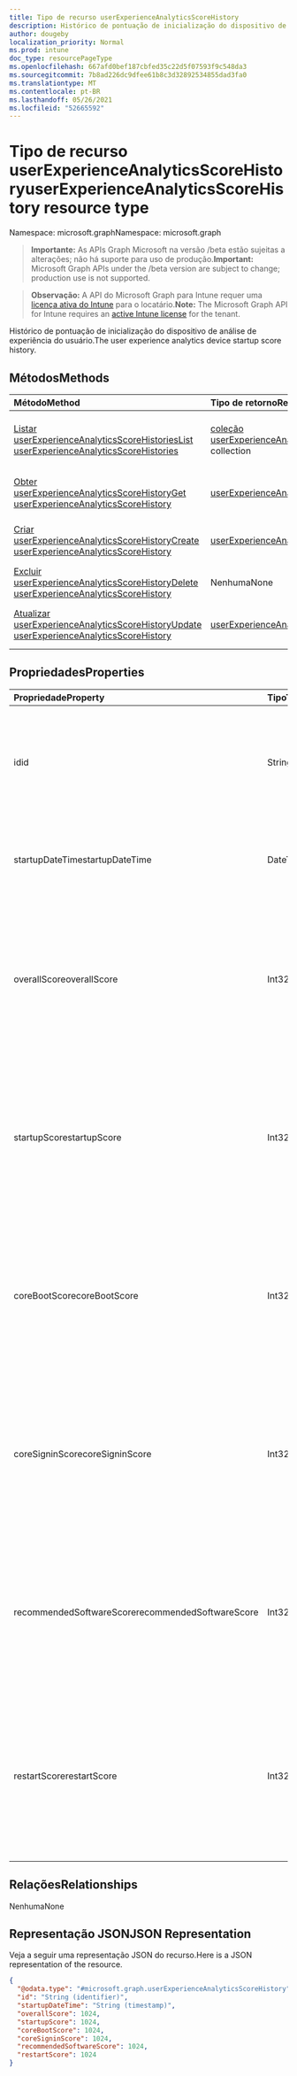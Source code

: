 ```yaml
---
title: Tipo de recurso userExperienceAnalyticsScoreHistory
description: Histórico de pontuação de inicialização do dispositivo de análise de experiência do usuário.
author: dougeby
localization_priority: Normal
ms.prod: intune
doc_type: resourcePageType
ms.openlocfilehash: 667afd0bef187cbfed35c22d5f07593f9c548da3
ms.sourcegitcommit: 7b8ad226dc9dfee61b8c3d32892534855dad3fa0
ms.translationtype: MT
ms.contentlocale: pt-BR
ms.lasthandoff: 05/26/2021
ms.locfileid: "52665592"
---
```

# <a name="userexperienceanalyticsscorehistory-resource-type"></a><span data-ttu-id="a714a-103">Tipo de recurso userExperienceAnalyticsScoreHistory</span><span class="sxs-lookup"><span data-stu-id="a714a-103">userExperienceAnalyticsScoreHistory resource type</span></span>

<span data-ttu-id="a714a-104">Namespace: microsoft.graph</span><span class="sxs-lookup"><span data-stu-id="a714a-104">Namespace: microsoft.graph</span></span>

> <span data-ttu-id="a714a-105">**Importante:** As APIs Graph Microsoft na versão /beta estão sujeitas a alterações; não há suporte para uso de produção.</span><span class="sxs-lookup"><span data-stu-id="a714a-105">**Important:** Microsoft Graph APIs under the /beta version are subject to change; production use is not supported.</span></span>

> <span data-ttu-id="a714a-106">**Observação:** A API do Microsoft Graph para Intune requer uma [licença ativa do Intune](https://go.microsoft.com/fwlink/?linkid=839381) para o locatário.</span><span class="sxs-lookup"><span data-stu-id="a714a-106">**Note:** The Microsoft Graph API for Intune requires an [active Intune license](https://go.microsoft.com/fwlink/?linkid=839381) for the tenant.</span></span>

<span data-ttu-id="a714a-107">Histórico de pontuação de inicialização do dispositivo de análise de experiência do usuário.</span><span class="sxs-lookup"><span data-stu-id="a714a-107">The user experience analytics device startup score history.</span></span>

## <a name="methods"></a><span data-ttu-id="a714a-108">Métodos</span><span class="sxs-lookup"><span data-stu-id="a714a-108">Methods</span></span>
|<span data-ttu-id="a714a-109">Método</span><span class="sxs-lookup"><span data-stu-id="a714a-109">Method</span></span>|<span data-ttu-id="a714a-110">Tipo de retorno</span><span class="sxs-lookup"><span data-stu-id="a714a-110">Return Type</span></span>|<span data-ttu-id="a714a-111">Descrição</span><span class="sxs-lookup"><span data-stu-id="a714a-111">Description</span></span>|
|:---|:---|:---|
|[<span data-ttu-id="a714a-112">Listar userExperienceAnalyticsScoreHistories</span><span class="sxs-lookup"><span data-stu-id="a714a-112">List userExperienceAnalyticsScoreHistories</span></span>](../api/intune-devices-userexperienceanalyticsscorehistory-list.md)|<span data-ttu-id="a714a-113">[coleção userExperienceAnalyticsScoreHistory](../resources/intune-devices-userexperienceanalyticsscorehistory.md)</span><span class="sxs-lookup"><span data-stu-id="a714a-113">[userExperienceAnalyticsScoreHistory](../resources/intune-devices-userexperienceanalyticsscorehistory.md) collection</span></span>|<span data-ttu-id="a714a-114">Listar propriedades e relações dos [objetos userExperienceAnalyticsScoreHistory.](../resources/intune-devices-userexperienceanalyticsscorehistory.md)</span><span class="sxs-lookup"><span data-stu-id="a714a-114">List properties and relationships of the [userExperienceAnalyticsScoreHistory](../resources/intune-devices-userexperienceanalyticsscorehistory.md) objects.</span></span>|
|[<span data-ttu-id="a714a-115">Obter userExperienceAnalyticsScoreHistory</span><span class="sxs-lookup"><span data-stu-id="a714a-115">Get userExperienceAnalyticsScoreHistory</span></span>](../api/intune-devices-userexperienceanalyticsscorehistory-get.md)|[<span data-ttu-id="a714a-116">userExperienceAnalyticsScoreHistory</span><span class="sxs-lookup"><span data-stu-id="a714a-116">userExperienceAnalyticsScoreHistory</span></span>](../resources/intune-devices-userexperienceanalyticsscorehistory.md)|<span data-ttu-id="a714a-117">Leia propriedades e relações do [objeto userExperienceAnalyticsScoreHistory.](../resources/intune-devices-userexperienceanalyticsscorehistory.md)</span><span class="sxs-lookup"><span data-stu-id="a714a-117">Read properties and relationships of the [userExperienceAnalyticsScoreHistory](../resources/intune-devices-userexperienceanalyticsscorehistory.md) object.</span></span>|
|[<span data-ttu-id="a714a-118">Criar userExperienceAnalyticsScoreHistory</span><span class="sxs-lookup"><span data-stu-id="a714a-118">Create userExperienceAnalyticsScoreHistory</span></span>](../api/intune-devices-userexperienceanalyticsscorehistory-create.md)|[<span data-ttu-id="a714a-119">userExperienceAnalyticsScoreHistory</span><span class="sxs-lookup"><span data-stu-id="a714a-119">userExperienceAnalyticsScoreHistory</span></span>](../resources/intune-devices-userexperienceanalyticsscorehistory.md)|<span data-ttu-id="a714a-120">Crie um novo [objeto userExperienceAnalyticsScoreHistory.](../resources/intune-devices-userexperienceanalyticsscorehistory.md)</span><span class="sxs-lookup"><span data-stu-id="a714a-120">Create a new [userExperienceAnalyticsScoreHistory](../resources/intune-devices-userexperienceanalyticsscorehistory.md) object.</span></span>|
|[<span data-ttu-id="a714a-121">Excluir userExperienceAnalyticsScoreHistory</span><span class="sxs-lookup"><span data-stu-id="a714a-121">Delete userExperienceAnalyticsScoreHistory</span></span>](../api/intune-devices-userexperienceanalyticsscorehistory-delete.md)|<span data-ttu-id="a714a-122">Nenhuma</span><span class="sxs-lookup"><span data-stu-id="a714a-122">None</span></span>|<span data-ttu-id="a714a-123">Exclui um [userExperienceAnalyticsScoreHistory](../resources/intune-devices-userexperienceanalyticsscorehistory.md).</span><span class="sxs-lookup"><span data-stu-id="a714a-123">Deletes a [userExperienceAnalyticsScoreHistory](../resources/intune-devices-userexperienceanalyticsscorehistory.md).</span></span>|
|[<span data-ttu-id="a714a-124">Atualizar userExperienceAnalyticsScoreHistory</span><span class="sxs-lookup"><span data-stu-id="a714a-124">Update userExperienceAnalyticsScoreHistory</span></span>](../api/intune-devices-userexperienceanalyticsscorehistory-update.md)|[<span data-ttu-id="a714a-125">userExperienceAnalyticsScoreHistory</span><span class="sxs-lookup"><span data-stu-id="a714a-125">userExperienceAnalyticsScoreHistory</span></span>](../resources/intune-devices-userexperienceanalyticsscorehistory.md)|<span data-ttu-id="a714a-126">Atualize as propriedades de [um objeto userExperienceAnalyticsScoreHistory.](../resources/intune-devices-userexperienceanalyticsscorehistory.md)</span><span class="sxs-lookup"><span data-stu-id="a714a-126">Update the properties of a [userExperienceAnalyticsScoreHistory](../resources/intune-devices-userexperienceanalyticsscorehistory.md) object.</span></span>|

## <a name="properties"></a><span data-ttu-id="a714a-127">Propriedades</span><span class="sxs-lookup"><span data-stu-id="a714a-127">Properties</span></span>
|<span data-ttu-id="a714a-128">Propriedade</span><span class="sxs-lookup"><span data-stu-id="a714a-128">Property</span></span>|<span data-ttu-id="a714a-129">Tipo</span><span class="sxs-lookup"><span data-stu-id="a714a-129">Type</span></span>|<span data-ttu-id="a714a-130">Descrição</span><span class="sxs-lookup"><span data-stu-id="a714a-130">Description</span></span>|
|:---|:---|:---|
|<span data-ttu-id="a714a-131">id</span><span class="sxs-lookup"><span data-stu-id="a714a-131">id</span></span>|<span data-ttu-id="a714a-132">String</span><span class="sxs-lookup"><span data-stu-id="a714a-132">String</span></span>|<span data-ttu-id="a714a-133">O identificador exclusivo do processo de inicialização do dispositivo de análise de experiência do usuário.</span><span class="sxs-lookup"><span data-stu-id="a714a-133">The unique identifier of the user experience analytics device startup process.</span></span>|
|<span data-ttu-id="a714a-134">startupDateTime</span><span class="sxs-lookup"><span data-stu-id="a714a-134">startupDateTime</span></span>|<span data-ttu-id="a714a-135">DateTimeOffset</span><span class="sxs-lookup"><span data-stu-id="a714a-135">DateTimeOffset</span></span>|<span data-ttu-id="a714a-136">A data de inicialização do dispositivo de análise de experiência do usuário.</span><span class="sxs-lookup"><span data-stu-id="a714a-136">The user experience analytics device startup date time.</span></span>|
|<span data-ttu-id="a714a-137">overallScore</span><span class="sxs-lookup"><span data-stu-id="a714a-137">overallScore</span></span>|<span data-ttu-id="a714a-138">Int32</span><span class="sxs-lookup"><span data-stu-id="a714a-138">Int32</span></span>|<span data-ttu-id="a714a-139">Pontuação geral da análise de experiência do usuário.</span><span class="sxs-lookup"><span data-stu-id="a714a-139">User experience analytics overall score.</span></span> <span data-ttu-id="a714a-140">A pontuação estará no intervalo de 0 a 100, 100 é a pontuação ideal.</span><span class="sxs-lookup"><span data-stu-id="a714a-140">Score will be in the range 0-100, 100 is the ideal score.</span></span> <span data-ttu-id="a714a-141">Valores válidos de 0 a 100</span><span class="sxs-lookup"><span data-stu-id="a714a-141">Valid values 0 to 100</span></span>|
|<span data-ttu-id="a714a-142">startupScore</span><span class="sxs-lookup"><span data-stu-id="a714a-142">startupScore</span></span>|<span data-ttu-id="a714a-143">Int32</span><span class="sxs-lookup"><span data-stu-id="a714a-143">Int32</span></span>|<span data-ttu-id="a714a-144">Pontuação de inicialização do dispositivo de análise de experiência do usuário.</span><span class="sxs-lookup"><span data-stu-id="a714a-144">User experience analytics device startup score.</span></span> <span data-ttu-id="a714a-145">A pontuação estará no intervalo de 0 a 100, 100 é a pontuação ideal.</span><span class="sxs-lookup"><span data-stu-id="a714a-145">Score will be in the range 0-100, 100 is the ideal score.</span></span>|
|<span data-ttu-id="a714a-146">coreBootScore</span><span class="sxs-lookup"><span data-stu-id="a714a-146">coreBootScore</span></span>|<span data-ttu-id="a714a-147">Int32</span><span class="sxs-lookup"><span data-stu-id="a714a-147">Int32</span></span>|<span data-ttu-id="a714a-148">A pontuação de inicialização principal do dispositivo de análise de experiência do usuário.</span><span class="sxs-lookup"><span data-stu-id="a714a-148">The user experience analytics device core boot score.</span></span> <span data-ttu-id="a714a-149">A pontuação estará no intervalo de 0 a 100, 100 é a pontuação ideal.</span><span class="sxs-lookup"><span data-stu-id="a714a-149">Score will be in the range 0-100, 100 is the ideal score.</span></span>|
|<span data-ttu-id="a714a-150">coreSigninScore</span><span class="sxs-lookup"><span data-stu-id="a714a-150">coreSigninScore</span></span>|<span data-ttu-id="a714a-151">Int32</span><span class="sxs-lookup"><span data-stu-id="a714a-151">Int32</span></span>|<span data-ttu-id="a714a-152">A pontuação de entrada principal do dispositivo de análise de experiência do usuário.</span><span class="sxs-lookup"><span data-stu-id="a714a-152">The User experience analytics device core sign-in score.</span></span> <span data-ttu-id="a714a-153">A pontuação estará no intervalo de 0 a 100, 100 é a pontuação ideal.</span><span class="sxs-lookup"><span data-stu-id="a714a-153">Score will be in the range 0-100, 100 is the ideal score.</span></span>|
|<span data-ttu-id="a714a-154">recommendedSoftwareScore</span><span class="sxs-lookup"><span data-stu-id="a714a-154">recommendedSoftwareScore</span></span>|<span data-ttu-id="a714a-155">Int32</span><span class="sxs-lookup"><span data-stu-id="a714a-155">Int32</span></span>|<span data-ttu-id="a714a-156">A pontuação de entrada principal do dispositivo de análise de experiência do usuário.</span><span class="sxs-lookup"><span data-stu-id="a714a-156">The User experience analytics device core sign-in score.</span></span> <span data-ttu-id="a714a-157">A pontuação estará no intervalo de 0 a 100, 100 é a pontuação ideal.</span><span class="sxs-lookup"><span data-stu-id="a714a-157">Score will be in the range 0-100, 100 is the ideal score.</span></span>|
|<span data-ttu-id="a714a-158">restartScore</span><span class="sxs-lookup"><span data-stu-id="a714a-158">restartScore</span></span>|<span data-ttu-id="a714a-159">Int32</span><span class="sxs-lookup"><span data-stu-id="a714a-159">Int32</span></span>|<span data-ttu-id="a714a-160">Reinicie a pontuação.</span><span class="sxs-lookup"><span data-stu-id="a714a-160">Restart score.</span></span> <span data-ttu-id="a714a-161">A pontuação estará no intervalo de 0 a 100, 100 é a pontuação ideal, 0 indica reinicializações excessivas.</span><span class="sxs-lookup"><span data-stu-id="a714a-161">Score will be in the range 0-100, 100 is the ideal score, 0 indicates excessive restarts.</span></span> <span data-ttu-id="a714a-162">Valores válidos de 0 a 9999999</span><span class="sxs-lookup"><span data-stu-id="a714a-162">Valid values 0 to 9999999</span></span>|

## <a name="relationships"></a><span data-ttu-id="a714a-163">Relações</span><span class="sxs-lookup"><span data-stu-id="a714a-163">Relationships</span></span>
<span data-ttu-id="a714a-164">Nenhuma</span><span class="sxs-lookup"><span data-stu-id="a714a-164">None</span></span>

## <a name="json-representation"></a><span data-ttu-id="a714a-165">Representação JSON</span><span class="sxs-lookup"><span data-stu-id="a714a-165">JSON Representation</span></span>
<span data-ttu-id="a714a-166">Veja a seguir uma representação JSON do recurso.</span><span class="sxs-lookup"><span data-stu-id="a714a-166">Here is a JSON representation of the resource.</span></span>
<!-- {
  "blockType": "resource",
  "keyProperty": "id",
  "@odata.type": "microsoft.graph.userExperienceAnalyticsScoreHistory"
}
-->
``` json
{
  "@odata.type": "#microsoft.graph.userExperienceAnalyticsScoreHistory",
  "id": "String (identifier)",
  "startupDateTime": "String (timestamp)",
  "overallScore": 1024,
  "startupScore": 1024,
  "coreBootScore": 1024,
  "coreSigninScore": 1024,
  "recommendedSoftwareScore": 1024,
  "restartScore": 1024
}
```




